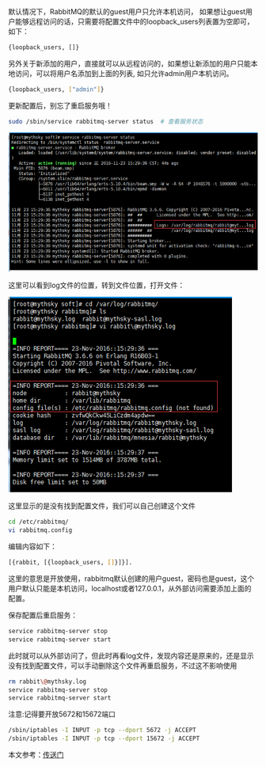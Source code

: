 默认情况下，RabbitMQ的默认的guest用户只允许本机访问， 如果想让guest用户能够远程访问的话，只需要将配置文件中的loopback_users列表置为空即可，如下：
```bash
{loopback_users, []}
```
另外关于新添加的用户，直接就可以从远程访问的，如果想让新添加的用户只能本地访问，可以将用户名添加到上面的列表, 如只允许admin用户本机访问。
```bash
{loopback_users, ["admin"]}
```
更新配置后，别忘了重启服务哦！

```bash
sudo /sbin/service rabbitmq-server status  # 查看服务状态
```

![](/_book/assets/1553757137819.png)



这里可以看到log文件的位置，转到文件位置，打开文件：

![](/_book/assets/1553757148332.png)


这里显示的是没有找到配置文件，我们可以自己创建这个文件

```bash
cd /etc/rabbitmq/
vi rabbitmq.config
```

编辑内容如下：

```bash
[{rabbit, [{loopback_users, []}]}].
```

这里的意思是开放使用，rabbitmq默认创建的用户guest，密码也是guest，这个用户默认只能是本机访问，localhost或者127.0.0.1，从外部访问需要添加上面的配置。

保存配置后重启服务：

```bash
service rabbitmq-server stop
service rabbitmq-server start
```

此时就可以从外部访问了，但此时再看log文件，发现内容还是原来的，还是显示没有找到配置文件，可以手动删除这个文件再重启服务，不过这不影响使用

```bash
rm rabbit\@mythsky.log 
service rabbitmq-server stop
service rabbitmq-server start
```

注意:记得要开放5672和15672端口

```bash
/sbin/iptables -I INPUT -p tcp --dport 5672 -j ACCEPT
/sbin/iptables -I INPUT -p tcp --dport 15672 -j ACCEPT
```

本文参考：[传送门](https://blog.csdn.net/qq_22075041/article/details/78855708)